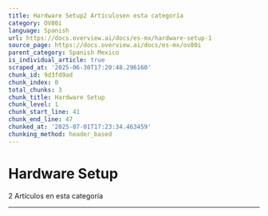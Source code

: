 ```yaml
---
title: Hardware Setup2 Artículosen esta categoría
category: OV80i
language: Spanish
url: https://docs.overview.ai/docs/es-mx/hardware-setup-1
source_page: https://docs.overview.ai/docs/es-mx/ov80i
parent_category: Spanish Mexico
is_individual_article: true
scraped_at: '2025-06-30T17:20:48.296160'
chunk_id: 9d3fd9ad
chunk_index: 0
total_chunks: 3
chunk_title: Hardware Setup
chunk_level: 1
chunk_start_line: 41
chunk_end_line: 47
chunked_at: '2025-07-01T17:23:34.463459'
chunking_method: header_based
---
```


# Hardware Setup

2 Artículos  en esta categoría

* * *
